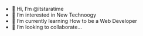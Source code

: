 - 👋 Hi, I’m @itstaratime 
- 👀 I’m interested in New Technoogy
- 🌱 I’m currently learning How to be a Web Developer
- 💞️ I’m looking to collaborate...
   


<!---
itstaratime/itstaratime is a ✨ special ✨ repository because its `README.md` (this file) appears on your GitHub profile.
You can click the Preview link to take a look at your changes.
--->
